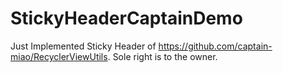 # StickyHeaderCaptainDemo
Just Implemented Sticky Header of https://github.com/captain-miao/RecyclerViewUtils. Sole right is to the owner.
